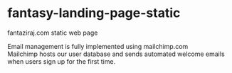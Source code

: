 # fantasy-landing-page-static  

fantaziraj.com static web page  

Email management is fully implemented using mailchimp.com    
Mailchimp hosts our user database and sends automated welcome emails when users sign up for the first time.  
